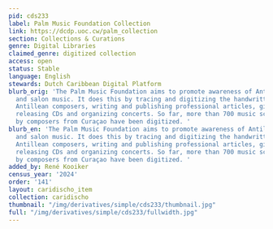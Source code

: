 ```yaml
---
pid: cds233
label: Palm Music Foundation Collection
link: https://dcdp.uoc.cw/palm_collection
section: Collections & Curations
genre: Digital Libraries
claimed_genre: digitized collection
access: open
status: Stable
language: English
stewards: Dutch Caribbean Digital Platform
blurb_orig: 'The Palm Music Foundation aims to promote awareness of Antillean classical
  and salon music. It does this by tracing and digitizing the handwritten scores of
  Antillean composers, writing and publishing professional articles, giving lectures,
  releasing CDs and organizing concerts. So far, more than 700 music scores created
  by composers from Curaçao have been digitized. '
blurb_en: 'The Palm Music Foundation aims to promote awareness of Antillean classical
  and salon music. It does this by tracing and digitizing the handwritten scores of
  Antillean composers, writing and publishing professional articles, giving lectures,
  releasing CDs and organizing concerts. So far, more than 700 music scores created
  by composers from Curaçao have been digitized. '
added_by: René Kooiker
census_year: '2024'
order: '141'
layout: caridischo_item
collection: caridischo
thumbnail: "/img/derivatives/simple/cds233/thumbnail.jpg"
full: "/img/derivatives/simple/cds233/fullwidth.jpg"
---
```

